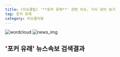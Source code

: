 ```yaml
---
title: (이슈클립) '**포커 유래**' 관련 이슈, 기사 모아 보기
tag: 포커 유래
category: 이슈클리핑
---
```

![wordcloud](https://s3.ap-northeast-2.amazonaws.com/lyrics101-wordcloud/2018-09-20-1537447472.png)
![news_img](https://user-images.githubusercontent.com/42597476/44507050-1206f400-a6e4-11e8-8d98-7ffbfebb353f.png)
## **'**포커 유래**'** 뉴스속보 검색결과

